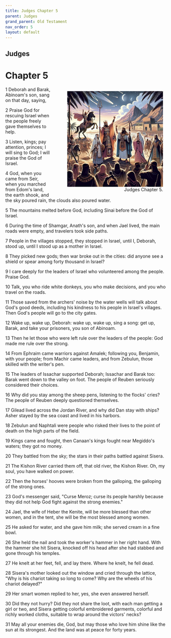 ```yaml
---
title: Judges Chapter 5
parent: Judges
grand_parent: Old Testament
nav_order: 5
layout: default
---
```


## Judges

# Chapter 5

<figure style="float: right; margin-right: 10px;">
    <img src="/assets/Image/Judges/500/5.jpg" alt="Judges Chapter 5" style="width: 300px; height: 300px; float: right;padding-left: 10px;"/>
    <figcaption style="clear: both;text-align: right;">Judges Chapter 5.</figcaption>
</figure>
1 Deborah and Barak, Abinoam's son, sang on that day, saying,

2 Praise God for rescuing Israel when the people freely gave themselves to help.

3 Listen, kings; pay attention, princes; I will sing to God; I will praise the God of Israel.

4 God, when you came from Seir, when you marched from Edom's land, the earth shook, and the sky poured rain, the clouds also poured water.

5 The mountains melted before God, including Sinai before the God of Israel.

6 During the time of Shamgar, Anath's son, and when Jael lived, the main roads were empty, and travelers took side paths.

7 People in the villages stopped, they stopped in Israel, until I, Deborah, stood up, until I stood up as a mother in Israel.

8 They picked new gods; then war broke out in the cities: did anyone see a shield or spear among forty thousand in Israel?

9 I care deeply for the leaders of Israel who volunteered among the people. Praise God.

10 Talk, you who ride white donkeys, you who make decisions, and you who travel on the roads.

11 Those saved from the archers' noise by the water wells will talk about God's good deeds, including his kindness to his people in Israel's villages. Then God's people will go to the city gates.

12 Wake up, wake up, Deborah: wake up, wake up, sing a song: get up, Barak, and take your prisoners, you son of Abinoam.

13 Then he let those who were left rule over the leaders of the people: God made me rule over the strong.

14 From Ephraim came warriors against Amalek; following you, Benjamin, with your people; from Machir came leaders, and from Zebulun, those skilled with the writer's pen.

15 The leaders of Issachar supported Deborah; Issachar and Barak too: Barak went down to the valley on foot. The people of Reuben seriously considered their choices.

16 Why did you stay among the sheep pens, listening to the flocks' cries? The people of Reuben deeply questioned themselves.

17 Gilead lived across the Jordan River, and why did Dan stay with ships? Asher stayed by the sea coast and lived in his harbors.

18 Zebulun and Naphtali were people who risked their lives to the point of death on the high parts of the field.

19 Kings came and fought, then Canaan's kings fought near Megiddo's waters; they got no money.

20 They battled from the sky; the stars in their paths battled against Sisera.

21 The Kishon River carried them off, that old river, the Kishon River. Oh, my soul, you have walked on power.

22 Then the horses' hooves were broken from the galloping, the galloping of the strong ones.

23 God's messenger said, "Curse Meroz; curse its people harshly because they did not help God fight against the strong enemies."

24 Jael, the wife of Heber the Kenite, will be more blessed than other women, and in the tent, she will be the most blessed among women.

25 He asked for water, and she gave him milk; she served cream in a fine bowl.

26 She held the nail and took the worker's hammer in her right hand. With the hammer she hit Sisera, knocked off his head after she had stabbed and gone through his temples.

27 He knelt at her feet, fell, and lay there. Where he knelt, he fell dead.

28 Sisera's mother looked out the window and cried through the lattice, "Why is his chariot taking so long to come? Why are the wheels of his chariot delayed?"

29 Her smart women replied to her, yes, she even answered herself.

30 Did they not hurry? Did they not share the loot, with each man getting a girl or two, and Sisera getting colorful embroidered garments, colorful and richly worked cloths, suitable to wrap around the victors' necks?

31 May all your enemies die, God, but may those who love him shine like the sun at its strongest. And the land was at peace for forty years.


